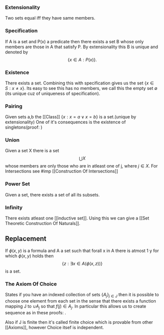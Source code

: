 
### Extensionality
Two sets equal iff they have same members.

### Specification
If A is a set and P(x) a predicate then there exists a set B whose only members are those in A that satisfy P. By extensionality this B is unique and denoted by $$\lbrace x \in A : P(x) \rbrace.$$
### Existence
There exists a set. Combining this with specification gives us the set $\lbrace x \in S : x \neq x \rbrace .$ Its easy to see this has no members, we call this the empty set $\emptyset$ (its unique cuz of uniqueness of specification).

### Pairing
Given sets a,b the [[Class]] $\lbrace x : x=a \lor x=b \rbrace$ is a set.(unique by extensionality) One of it's consequences is the existence of singletons(proof: )

### Union
Given a set X there is a set $$\bigcup X$$ whose members are only those who are in atleast one of j, where $j \in X.$ For Intersections see #imp [[Construction Of Intersections]]

### Power Set

Given a set, there exists a set of all its subsets.

### Infinity

There exists atleast one [[inductive set]]. Using this we can give a [[Set Theoretic Construction Of Naturals]].
## Replacement
If $\phi(x,y)$ is a formula and A a set such that forall x in A there is atmost 1 y for which $\phi(x,y)$ holds then 
$$
\{ z : \exists x \in A (\phi(x,z)) \}
$$
is a set.

### The Axiom Of Choice

States if you have an indexed collection of sets $\lbrace A_j \rbrace_{j \in J}$ then it is possible to choose one element from each set in the sense that there exists a function mapping J to $\cup A_j$ so that $f(j)\in A_j$. In particular this allows us to create sequence as in these proofs: .

Also if J is finite then it's called finite choice which is provable from other [[Axioms]], however Choice itsef is independent.
